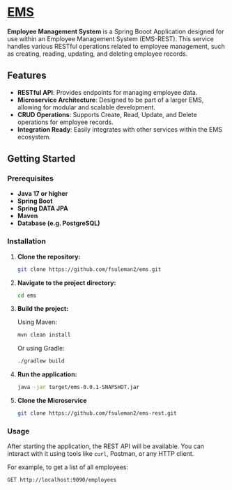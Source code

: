 # [EMS](https://github.com/fsuleman2/ems)

**Employee Management System** is a Spring Booot Application designed for use within an Employee Management System (EMS-REST). This service handles various RESTful operations related to employee management, such as creating, reading, updating, and deleting employee records.

## Features

- **RESTful API**: Provides endpoints for managing employee data.
- **Microservice Architecture**: Designed to be part of a larger EMS, allowing for modular and scalable development.
- **CRUD Operations**: Supports Create, Read, Update, and Delete operations for employee records.
- **Integration Ready**: Easily integrates with other services within the EMS ecosystem.

## Getting Started

### Prerequisites

- **Java 17 or higher**
- **Spring Boot**
- **Spring DATA JPA**
- **Maven**
- **Database (e.g. PostgreSQL)**

### Installation

1. **Clone the repository:**

    ```bash
    git clone https://github.com/fsuleman2/ems.git
    ```

2. **Navigate to the project directory:**

    ```bash
    cd ems
    ```

3. **Build the project:**

    Using Maven:
    ```bash
    mvn clean install
    ```

    Or using Gradle:
    ```bash
    ./gradlew build
    ```

4. **Run the application:**

    ```bash
    java -jar target/ems-0.0.1-SNAPSHOT.jar
    ```
5.  **Clone the Microservice**
     ```bash
    git clone https://github.com/fsuleman2/ems-rest.git
    ```
### Usage

After starting the application, the REST API will be available. You can interact with it using tools like `curl`, Postman, or any HTTP client.

For example, to get a list of all employees:

```bash
GET http://localhost:9090/employees
